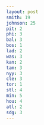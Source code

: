 ```yaml
---
layout: post
smith: 19
johnson: 25
pit: 2
phi: 3
bal: 3
bos: 1
lad: 2
was: 3
kan: 2
tam: 3
nyy: 3
cle: 3
tor: 1
stl: 4
min: 5
hou: 4
atl: 2
sdg: 3
---
```

